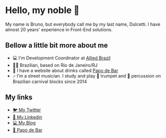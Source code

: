 # Hello, my noble 🍻

My name is Bruno, but everybody call me by my last name, Dulcetti. I have almost 20 years' experience in Front-End solutions.

## Bellow a little bit more about me

- 💻 I'm Development Coordinator at [Allied Brazil](http://www.alliedbrasil.com)
- 🏴‍☠️ Brazilian, based on Rio de Janeiro/RJ
- 🍻 I have a website about drinks called [Papo de Bar](https:///www.papodebar.com)
- 🎶 I'm a street musician. I study and play 🎺 trumpet and 🥁 percussion on Brazilian carnival blocks since 2014

## My links

- [🐦 My Twitter](https://www.twitter.com/dulcetti)
- [🔭 My Linkedin](https://www.linkedin.com/in/dulcetti)
- [💻 My Blog](https://www.brunodulcetti.com/)
- [🍻 Papo de Bar](https:///www.papodebar.com)
